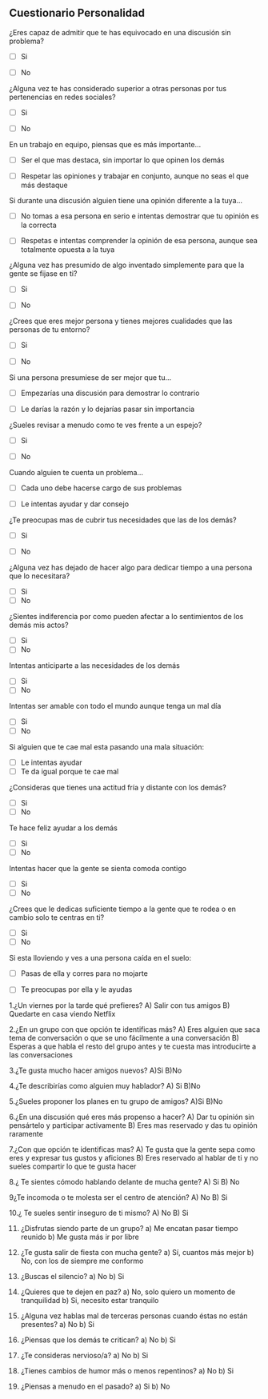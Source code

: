 ## Cuestionario Personalidad


¿Eres capaz de admitir que te has equivocado en una discusión sin problema?

- [ ]	Si 

- [ ]	No

¿Alguna vez te has considerado superior a otras personas por tus pertenencias en redes sociales?

- [ ]	Si 

- [ ]	No

En un trabajo en equipo, piensas que es más importante…

- [ ]	Ser el que mas destaca, sin importar lo que opinen los demás

- [ ]	Respetar las opiniones y trabajar en conjunto, aunque no seas el que más destaque

Si durante una discusión alguien tiene una opinión diferente a la tuya…

- [ ]	No tomas a esa persona en serio e intentas demostrar que tu opinión es la correcta

- [ ]	Respetas e intentas comprender la opinión de esa persona, aunque sea totalmente opuesta a la tuya

¿Alguna vez has presumido de algo inventado simplemente para que la gente se fijase en ti?

- [ ]	Si

- [ ]	No

¿Crees que eres mejor persona y tienes mejores cualidades que las personas de tu entorno?

- [ ]	Si 

- [ ]	No

Si una persona presumiese de ser mejor que tu…

- [ ]	Empezarías una discusión para demostrar lo contrario

- [ ]	Le darías la razón y lo dejarías pasar sin importancia

¿Sueles revisar a menudo como te ves frente a un espejo?

- [ ]	Si 

- [ ]	No

Cuando alguien te cuenta un problema…

- [ ]	Cada uno debe hacerse cargo de sus problemas

- [ ]	Le intentas ayudar y dar consejo

¿Te preocupas mas de cubrir tus necesidades que las de los demás?

- [ ]	Si 

- [ ]	No

¿Alguna vez has dejado de hacer algo para dedicar tiempo a una persona que lo necesitara?
- [ ] Si
- [ ] No

¿Sientes indiferencia por como pueden afectar a lo sentimientos de los demás mis actos?
- [ ] Si
- [ ] No

Intentas anticiparte a las necesidades de los demás
- [ ] Si
- [ ] No

Intentas ser amable con todo el mundo aunque tenga un mal día
- [ ] Si
- [ ] No

Si alguien que te cae mal esta pasando una mala situación:
- [ ] Le intentas ayudar
- [ ] Te da igual porque te cae mal

¿Consideras que tienes una actitud fría y distante con los demás?
- [ ] Si
- [ ] No

Te hace feliz ayudar a los demás 
- [ ] Si
- [ ] No

Intentas hacer que la gente se sienta comoda contigo
- [ ] Si
- [ ] No

¿Crees que le dedicas suficiente tiempo a la gente que te rodea o en cambio solo te centras en ti?
- [ ] Si
- [ ] No

Si esta lloviendo y ves a una persona caída en el suelo:
- [ ] Pasas de ella y corres para no mojarte
- [ ] Te preocupas por ella y le ayudas


1.¿Un viernes por la tarde qué prefieres?
A) Salir con tus amigos 
B) Quedarte en casa viendo Netflix 

2.¿En un grupo con que opción te identificas más?
A) Eres alguien que saca tema de conversación o que se uno fácilmente a una conversación
B) Esperas a que habla el resto del grupo antes y te cuesta mas introducirte a las conversaciones

3.¿Te gusta mucho hacer amigos nuevos?
A)Si
B)No

4.¿Te describirías como alguien muy hablador?
A) Si
B)No

5.¿Sueles proponer los planes en tu grupo de amigos?
A)Si
B)No

6.¿En una discusión qué eres más propenso a hacer?
A) Dar tu opinión sin pensártelo y participar activamente
B) Eres mas reservado y das tu opinión raramente

7.¿Con que opción te identificas mas?
A) Te gusta que la gente sepa como eres y expresar tus gustos y aficiones
B) Eres reservado al hablar de ti y no sueles compartir lo que te gusta hacer

8.¿ Te sientes cómodo hablando delante de mucha gente?
A) Si
B) No

9¿Te incomoda o te molesta ser el centro de atención?
A) No
B) Si

10.¿ Te sueles sentir inseguro de ti mismo?
A) No
B) Si

11. ¿Disfrutas siendo parte de un grupo?
a) Me encatan pasar tiempo reunido
b) Me gusta más ir por libre

12. ¿Te gusta salir de fiesta con mucha gente?
a) Sí, cuantos más mejor
b) No, con los de siempre me conformo

13. ¿Buscas el silencio?
a) No
b) Si

14. ¿Quieres que te dejen en paz?
a) No, solo quiero un momento de tranquilidad
b) Si, necesito estar tranquilo

15. ¿Alguna vez hablas mal de terceras personas cuando éstas no están presentes?
a) No
b) Si

16. ¿Piensas que los demás te critican?
a) No 
b) Si

17. ¿Te consideras nervioso/a?
a) No 
b) Si

18. ¿Tienes cambios de humor más o menos repentinos?
a) No
b) Si

19. ¿Piensas a menudo en el pasado?
a) Si
b) No
